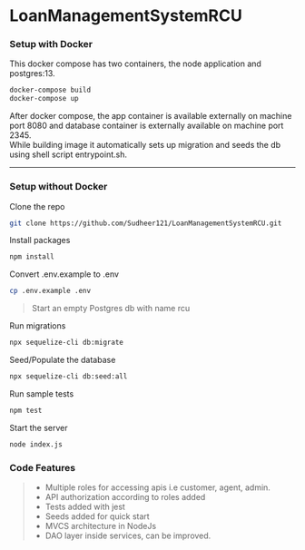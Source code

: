 # LoanManagementSystemRCU

<h3> Setup with Docker </h3> 

This docker compose has two containers, the node application and postgres:13. 

  ```bash 
  docker-compose build
  docker-compose up 
  ```
After docker compose, the app container is available externally on machine port 8080 and database container is externally available on machine port 2345.  
While building image it automatically sets up migration and seeds the db using shell script entrypoint.sh. 
 <hr> 
 
 <h3> Setup without Docker </h3> 

Clone the repo 
  ```bash 
 git clone https://github.com/Sudheer121/LoanManagementSystemRCU.git
  ```
Install packages
```bash 
npm install 
```
Convert .env.example to .env 
```bash 
cp .env.example .env  
```

> Start an empty Postgres db with name rcu 

Run migrations
```bash 
npx sequelize-cli db:migrate
```
Seed/Populate the database 
```bash
npx sequelize-cli db:seed:all
``` 
Run sample tests 
```bash
npm test
```
Start the server
```bash
node index.js
```
<h3> Code Features </h3>

> <ul> 
> <li> Multiple roles for accessing apis i.e customer, agent, admin. </li>
> <li> API authorization according to roles added</li>
> <li> Tests added with jest </li> 
> <li> Seeds added for quick start </li>
> <li> MVCS architecture in NodeJs </li>
> <li> DAO layer inside services, can be improved. </li> 
> </ul>

